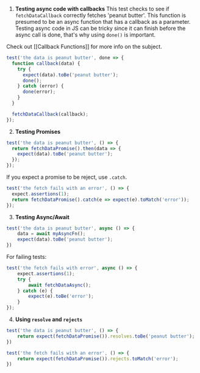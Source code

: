 1. **Testing async code with callbacks**
This test checks to see if `fetchDataCallback` correctly fetches 'peanut butter'. This function is presumed to be an async function that has a callback as a parameter. Testing async code in JS can be tricky since it can finish before the async call is done, that's why using `done()` is important. 

Check out [[Callback Functions]] for more info on the subject.

```javascript
test('the data is peanut butter', done => {
  function callback(data) {
    try {
      expect(data).toBe('peanut butter');
      done();
    } catch (error) {
      done(error);
    }
  }

  fetchDataCallback(callback);
});
```

2. **Testing Promises**

```javascript
test('the data is peanut butter', () => {
  return fetchDataPromise().then(data => {
    expect(data).toBe('peanut butter');
  });
});
```

If you expect a promise to be reject, use `.catch`.

```javascript
test('the fetch fails with an error', () => {
  expect.assertions(1);
  return fetchDataPromise().catch(e => expect(e).toMatch('error'));
});
```

3. **Testing Async/Await**

```javascript
test('the data is peanut butter', async () => {
	data = await myAsyncFn();
	expect(data).toBe('peanut butter');
})
```

For failing tests:

```javascript
test('the fetch fails with error', async () => {
	expect.assertions(1);
	try {
		await fetchDataAsync();
	} catch (e) {
		expect(e).toBe('error');
	}
});
```

4. **Using `resolve` and `rejects`**

```javascript
test('the data is peanut butter', () => {
	return expect(fetchDataPromise()).resolves.toBe('peanut butter');
})

test('the fetch fails with an error', () => {
	return expect(fetchDataPromise()).rejects.toMatch('error');
})
```